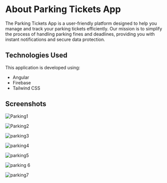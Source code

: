 # About Parking Tickets App

The Parking Tickets App is a user-friendly platform designed to help you manage and track your parking tickets efficiently. Our mission is to simplify the process of handling parking fines and deadlines, providing you with instant notifications and secure data protection.

## Technologies Used

This application is developed using:

- Angular
- Firebase
- Tailwind CSS

## Screenshots

![Parking1](https://github.com/mvd7/parking-ticket/assets/118620242/bd8669d2-3609-4c49-b456-914976582bf4)

![Parking2](https://github.com/mvd7/parking-ticket/assets/118620242/a7c37c40-7f7a-44cc-9a2e-693f7dc4f198)

![parking3](https://github.com/mvd7/parking-ticket/assets/118620242/2d4af31e-8e37-430c-80c1-d766a6e97519)

![parking4](https://github.com/mvd7/parking-ticket/assets/118620242/3cc70921-e73c-417d-9e77-5c97eef62eae)

![parking5](https://github.com/mvd7/parking-ticket/assets/118620242/b282cfdd-35ca-44aa-975f-248aeff9e595)

![parking 6](https://github.com/mvd7/parking-ticket/assets/118620242/ce50c380-423e-4c5a-ae26-1124f33029b2)

![parking7](https://github.com/mvd7/parking-ticket/assets/118620242/bb35f0d3-fe65-4c02-bbd8-7f1a519b2fd9)

